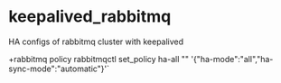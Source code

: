 # keepalived_rabbitmq
HA configs of rabbitmq cluster with keepalived

+rabbitmq policy
rabbitmqctl set_policy ha-all "" '{"ha-mode":"all","ha-sync-mode":"automatic"}'`


